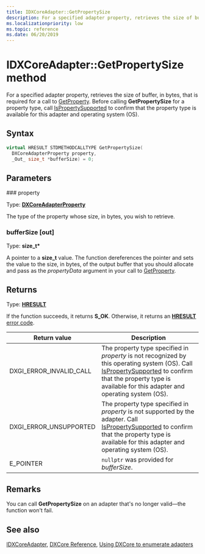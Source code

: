 ```yaml
---
title: IDXCoreAdapter::GetPropertySize
description: For a specified adapter property, retrieves the size of buffer, in bytes, that is required for a call to [GetProperty](/windows/win32/dxcore/dxcore_interface/nf-dxcore_interface-idxcoreadapter-getproperty).
ms.localizationpriority: low
ms.topic: reference
ms.date: 06/20/2019
---
```


# IDXCoreAdapter::GetPropertySize method

For a specified adapter property, retrieves the size of buffer, in bytes, that is required for a call to [GetProperty](/windows/win32/dxcore/dxcore_interface/nf-dxcore_interface-idxcoreadapter-getproperty). Before calling **GetPropertySize** for a property type, call [IsPropertySupported](/windows/win32/dxcore/dxcore_interface/nf-dxcore_interface-idxcoreadapter-ispropertysupported) to confirm that the property type is available for this adapter and operating system (OS).

## Syntax

```cpp
virtual HRESULT STDMETHODCALLTYPE GetPropertySize(
  DXCoreAdapterProperty property,
  _Out_ size_t *bufferSize) = 0;
```

## Parameters

### property

Type: **[DXCoreAdapterProperty](/windows/win32/dxcore/dxcore_interface/ne-dxcore_interface-dxcoreadapterproperty)**

The type of the property whose size, in bytes, you wish to retrieve.

### bufferSize [out]

Type: **size_t\***

A pointer to a **size_t** value. The function dereferences the pointer and sets the value to the size, in bytes, of the output buffer that you should allocate and pass as the *propertyData* argument in your call to [GetProperty](/windows/win32/dxcore/dxcore_interface/nf-dxcore_interface-idxcoreadapter-getproperty).

## Returns

Type: **[HRESULT](/windows/win32/com/structure-of-com-error-codes)**

If the function succeeds, it returns **S_OK**. Otherwise, it returns an [**HRESULT**](/windows/win32/com/structure-of-com-error-codes) [error code](/windows/win32/com/com-error-codes-10).

|Return value|Description|
|-|-|
|DXGI_ERROR_INVALID_CALL|The property type specified in *property* is not recognized by this operating system (OS). Call [IsPropertySupported](/windows/win32/dxcore/dxcore_interface/nf-dxcore_interface-idxcoreadapter-ispropertysupported) to confirm that the property type is available for this adapter and operating system (OS).|
|DXGI_ERROR_UNSUPPORTED|The property type specified in *property* is not supported by the adapter. Call [IsPropertySupported](/windows/win32/dxcore/dxcore_interface/nf-dxcore_interface-idxcoreadapter-ispropertysupported) to confirm that the property type is available for this adapter and operating system (OS).|
|E_POINTER|`nullptr` was provided for *bufferSize*.|

## Remarks

You can call **GetPropertySize** on an adapter that's no longer valid&mdash;the function won't fail.

## See also

[IDXCoreAdapter](/windows/win32/dxcore/dxcore_interface/nn-dxcore_interface-idxcoreadapter), [DXCore Reference](/windows/win32/dxcore/dxcore-reference), [Using DXCore to enumerate adapters](/windows/win32/dxcore/dxcore-enum-adapters)
